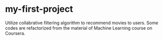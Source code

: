 # my-first-project
Utilize collabrative filtering algorithm to recommend movies to users.
Some codes are refactorized from the material of Machine Learning course on Coursera.

